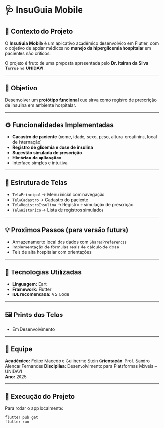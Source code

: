 # 🩺 InsuGuia Mobile

## 📖 Contexto do Projeto
O **InsuGuia Mobile** é um aplicativo acadêmico desenvolvido em Flutter, com o objetivo de apoiar médicos no **manejo da hiperglicemia hospitalar** em pacientes não críticos.

O projeto é fruto de uma proposta apresentada pelo **Dr. Itairan da Silva Terres** na **UNIDAVI**.

---

## 🎯 Objetivo
Desenvolver um **protótipo funcional** que sirva como registro de prescrição de insulina em ambiente hospitalar.

---

## ⚙️ Funcionalidades Implementadas
- **Cadastro de paciente** (nome, idade, sexo, peso, altura, creatinina, local de internação)
- **Registro de glicemia e dose de insulina**
- **Sugestão simulada de prescrição**
- **Histórico de aplicações**
- Interface simples e intuitiva

---

## 🧩 Estrutura de Telas
- `TelaPrincipal` → Menu inicial com navegação
- `TelaCadastro` → Cadastro do paciente
- `TelaRegistroInsulina` → Registro e simulação de prescrição
- `TelaHistorico` → Lista de registros simulados

---

## 💡 Próximos Passos (para versão futura)
- Armazenamento local dos dados com `SharedPreferences`
- Implementação de fórmulas reais de cálculo de dose
- Tela de alta hospitalar com orientações

---

## 🧠 Tecnologias Utilizadas
- **Linguagem:** Dart  
- **Framework:** Flutter  
- **IDE recomendada:** VS Code

---

## 🖼️ Prints das Telas 

- Em Desenvolvimento 

---

## 📍 Equipe
**Acadêmico:** Felipe Macedo e Guilherme Stein
**Orientação:** Prof. Sandro Alencar Fernandes
**Disciplina:** Desenvolvimento para Plataformas Móveis – UNIDAVI  
**Ano:** 2025

---

## 🚀 Execução do Projeto
Para rodar o app localmente:

```bash
flutter pub get
flutter run